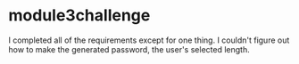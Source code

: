 # module3challenge
I completed all of the requirements except for one thing. I couldn't figure out how to
make the generated password, the user's selected length.
